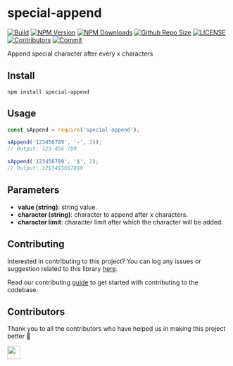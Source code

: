 # special-append

[![Build](https://github.com/arshadkazmi42/special-append/actions/workflows/nodejs.yml/badge.svg)](https://github.com/arshadkazmi42/special-append/actions/workflows/nodejs.yml)
[![NPM Version](https://img.shields.io/npm/v/special-append.svg)](https://www.npmjs.com/package/special-append)
[![NPM Downloads](https://img.shields.io/npm/dt/special-append.svg)](https://www.npmjs.com/package/special-append)
[![Github Repo Size](https://img.shields.io/github/repo-size/arshadkazmi42/special-append.svg)](https://github.com/arshadkazmi42/special-append)
[![LICENSE](https://img.shields.io/npm/l/special-append.svg)](https://github.com/arshadkazmi42/special-append/blob/master/LICENSE)
[![Contributors](https://img.shields.io/github/contributors/arshadkazmi42/special-append.svg)](https://github.com/arshadkazmi42/special-append/graphs/contributors)
[![Commit](https://img.shields.io/github/last-commit/arshadkazmi42/special-append.svg)](https://github.com/arshadkazmi42/special-append/commits/master)

Append special character after every x characters

## Install

```
npm install special-append
```

## Usage

```js
const sAppend = require('special-append');

sAppend('123456789', '-', 3));
// Output: 123-456-789

sAppend('123456789', '$', 2);
// Output: 12$34$56$78$9
```

## Parameters

- **value (string)**: string value.
- **character (string)**: character to append after x characters.
- **character limit**: character limit after which the character will be added.

## Contributing

Interested in contributing to this project?
You can log any issues or suggestion related to this library [here](https://github.com/arshadkazmi42/special-append/issues/new).

Read our contributing [guide](CONTRIBUTING.md) to get started with contributing to the codebase.

## Contributors

Thank you to all the contributors who have helped us in making this project better 🙌

<a href="https://github.com/arshadkazmi42"><img src="https://github.com/arshadkazmi42.png" width="30" /></a>
